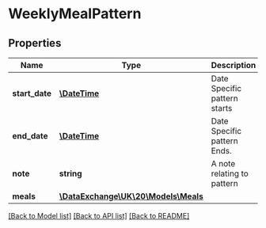 # WeeklyMealPattern

## Properties
Name | Type | Description | Notes
------------ | ------------- | ------------- | -------------
**start_date** | [**\DateTime**](Date.md) | Date Specific pattern starts | 
**end_date** | [**\DateTime**](Date.md) | Date Specific pattern Ends. | 
**note** | **string** | A note relating to pattern | [optional] 
**meals** | [**\DataExchange\UK\20\Models\Meals**](Meals.md) |  | [optional] 

[[Back to Model list]](../README.md#documentation-for-models) [[Back to API list]](../README.md#documentation-for-api-endpoints) [[Back to README]](../README.md)


